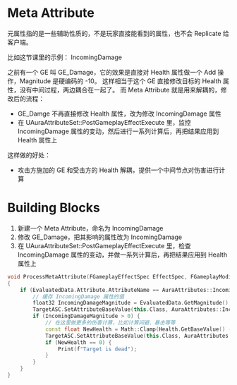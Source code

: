 
# Meta Attribute
元属性指的是一些辅助性质的，不是玩家直接能看到的属性，也不会 Replicate 给客户端。

比如这节课里的示例： IncomingDamage

之前有一个 GE 叫 GE_Damage，它的效果是直接对 Health 属性做一个 Add 操作，Magnitude 是硬编码的 -10。
这样相当于这个 GE 直接修改目标的 Health 属性，没有中间过程，两边耦合在一起了。
而 Meta Attribute 就是用来解耦的，修改后的流程：
- GE_Damge 不再直接修改 Health 属性，改为修改 IncomingDamage 属性
- 在 UAuraAttributeSet::PostGameplayEffectExecute 里，监控 IncomingDamage 属性的变动，然后进行一系列计算后，再把结果应用到 Health 属性上

这样做的好处：
- 攻击方施加的 GE 和受击方的 Health 解耦，提供一个中间节点对伤害进行计算

# Building Blocks

1. 新建一个 Meta Attribute，命名为 IncomingDamage
2. 修改 GE_Damage，把其影响的属性改为 IncomingDamage
3. 在 UAuraAttributeSet::PostGameplayEffectExecute 里，检查 IncomingDamage 属性的变动，并做一系列计算后，再把结果应用到 Health 属性上

```cpp
void ProcessMetaAttribute(FGameplayEffectSpec EffectSpec, FGameplayModifierEvaluatedData& EvaluatedData, UAngelscriptAbilitySystemComponent TargetASC)
{
	if (EvaluatedData.Attribute.AttributeName == AuraAttributes::IncomingDamage) {
		// 缓存 IncomingDamage 属性的值
		float32 IncomingDamageMagnitude = EvaluatedData.GetMagnitude();
		TargetASC.SetAttributeBaseValue(this.Class, AuraAttributes::IncomingDamage, 0);
		if (IncomingDamageMagnitude > 0) {
			// 在这里做更多的伤害计算，比如计算间避、暴击等等
			const float NewHealth = Math::Clamp(Health.GetBaseValue() - IncomingDamageMagnitude, 0, MaxHealth.GetCurrentValue());
			TargetASC.SetAttributeBaseValue(this.Class, AuraAttributes::Health, NewHealth);
			if (NewHealth == 0) {
				Print(f"Target is dead");
			}
		}
	}
}
```
